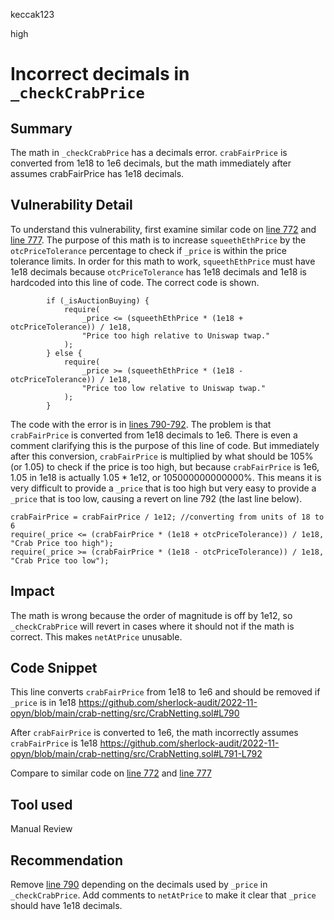 keccak123

high

# Incorrect decimals in `_checkCrabPrice`

## Summary

The math in `_checkCrabPrice` has a decimals error. `crabFairPrice` is converted from 1e18 to 1e6 decimals, but the math immediately after assumes crabFairPrice has 1e18 decimals.

## Vulnerability Detail

To understand this vulnerability, first examine similar code on [line 772](https://github.com/sherlock-audit/2022-11-opyn/blob/main/crab-netting/src/CrabNetting.sol#L772) and [line 777](https://github.com/sherlock-audit/2022-11-opyn/blob/main/crab-netting/src/CrabNetting.sol#L777). The purpose of this math is to increase `squeethEthPrice` by the `otcPriceTolerance` percentage to check if `_price` is within the price tolerance limits. In order for this math to work, `squeethEthPrice` must have 1e18 decimals because `otcPriceTolerance` has 1e18 decimals and 1e18 is hardcoded into this line of code. The correct code is shown.
```solidity
        if (_isAuctionBuying) {
            require(
                _price <= (squeethEthPrice * (1e18 + otcPriceTolerance)) / 1e18,
                "Price too high relative to Uniswap twap."
            );
        } else {
            require(
                _price >= (squeethEthPrice * (1e18 - otcPriceTolerance)) / 1e18,
                "Price too low relative to Uniswap twap."
            );
        }
```


The code with the error is in [lines 790-792](https://github.com/sherlock-audit/2022-11-opyn/blob/main/crab-netting/src/CrabNetting.sol#L790). The problem is that `crabFairPrice` is converted from 1e18 decimals to 1e6. There is even a comment clarifying this is the purpose of this line of code. But immediately after this conversion, `crabFairPrice` is multiplied by what should be 105% (or 1.05) to check if the price is too high, but because `crabFairPrice` is 1e6, 1.05 in 1e18 is actually 1.05 * 1e12, or 105000000000000%. This means it is very difficult to provide a `_price` that is too high but very easy to provide a `_price` that is too low, causing a revert on line 792 (the last line below).
```solidity
crabFairPrice = crabFairPrice / 1e12; //converting from units of 18 to 6
require(_price <= (crabFairPrice * (1e18 + otcPriceTolerance)) / 1e18, "Crab Price too high");
require(_price >= (crabFairPrice * (1e18 - otcPriceTolerance)) / 1e18, "Crab Price too low");
```

## Impact

The math is wrong because the order of magnitude is off by 1e12, so `_checkCrabPrice` will revert in cases where it should not if the math is correct. This makes `netAtPrice` unusable.

## Code Snippet

This line converts `crabFairPrice` from 1e18 to 1e6 and should be removed if `_price` is in 1e18
https://github.com/sherlock-audit/2022-11-opyn/blob/main/crab-netting/src/CrabNetting.sol#L790

After `crabFairPrice` is converted to 1e6, the math incorrectly assumes `crabFairPrice` is 1e18
https://github.com/sherlock-audit/2022-11-opyn/blob/main/crab-netting/src/CrabNetting.sol#L791-L792

Compare to similar code on [line 772](https://github.com/sherlock-audit/2022-11-opyn/blob/main/crab-netting/src/CrabNetting.sol#L772) and [line 777](https://github.com/sherlock-audit/2022-11-opyn/blob/main/crab-netting/src/CrabNetting.sol#L777)

## Tool used

Manual Review

## Recommendation

Remove [line 790](https://github.com/sherlock-audit/2022-11-opyn/blob/main/crab-netting/src/CrabNetting.sol#L790) depending on the decimals used by `_price` in `_checkCrabPrice`. Add comments to `netAtPrice` to make it clear that `_price` should have 1e18 decimals.